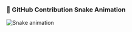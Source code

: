 ### 🐍 GitHub Contribution Snake Animation
![Snake animation](https://github.com/hampusvh/hampusvh/blob/output/github-contribution-grid-snake.svg)
